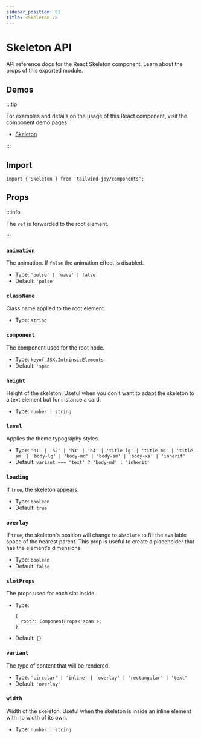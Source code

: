 ```yaml
---
sidebar_position: 61
title: <Skeleton />
---
```


# Skeleton API

<AvailableFrom version="0.5.0" />

API reference docs for the React Skeleton component.
Learn about the props of this exported module.

## Demos

:::tip

For examples and details on the usage of this React component, visit the component demo pages:

- [Skeleton](../components/skeleton)

:::

## Import

```tsx
import { Skeleton } from 'tailwind-joy/components';
```

## Props

:::info

The `ref` is forwarded to the root element.

:::

### `animation`

The animation.
If `false` the animation effect is disabled.

- Type: `'pulse' | 'wave' | false`
- Default: `'pulse'`

### `className`

Class name applied to the root element.

- Type: `string`

### `component`

The component used for the root node.

- Type: `keyof JSX.IntrinsicElements`
- Default: `'span'`

### `height`

Height of the skeleton.
Useful when you don't want to adapt the skeleton to a text element but for instance a card.

- Type: `number | string`

### `level`

Applies the theme typography styles.

- Type: `'h1' | 'h2' | 'h3' | 'h4' | 'title-lg' | 'title-md' | 'title-sm' | 'body-lg' | 'body-md' | 'body-sm' | 'body-xs' | 'inherit'`
- Default: `variant === 'text' ? 'body-md' : 'inherit'`

### `loading`

If `true`, the skeleton appears.

- Type: `boolean`
- Default: `true`

### `overlay`

If `true`, the skeleton's position will change to `absolute` to fill the available space of the nearest parent.
This prop is useful to create a placeholder that has the element's dimensions.

- Type: `boolean`
- Default: `false`

### `slotProps`

The props used for each slot inside.

- Type:
  ```tsx
  {
    root?: ComponentProps<'span'>;
  }
  ```
- Default: `{}`

### `variant`

The type of content that will be rendered.

- Type: `'circular' | 'inline' | 'overlay' | 'rectangular' | 'text'`
- Default: `'overlay'`

### `width`

Width of the skeleton.
Useful when the skeleton is inside an inline element with no width of its own.

- Type: `number | string`

